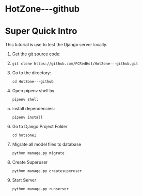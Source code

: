 # HotZone---github
# Super Quick Intro

This tutorial is use to test the Django server locally.

1. Get the git source code:
2. `git clone https://github.com/PCRedHot/HotZone---github.git` 

2. Go to the directory:

   `cd HotZone---github` 

3. Open pipenv shell by

    `pipenv shell`

4. Install dependencies:

   `pipenv install`

5. Go to Django Project Folder

   `cd hotzone1`

6. Migrate all model files to database

   `python manage.py migrate`

7. Create Superuser

   `python manage.py createsuperuser`

8. Start Server

   `python manage.py runserver`
